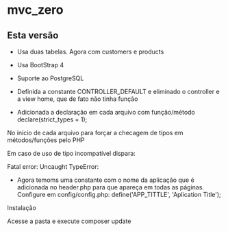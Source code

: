 # mvc_zero

## Esta versão
- Usa duas tabelas. Agora com customers e products

- Usa BootStrap 4
- Suporte ao PostgreSQL
- Definida a constante CONTROLLER_DEFAULT e eliminado o controller e a view home, que de fato não tinha função
- Adicionada a declaração em cada arquivo com função/método
declare(strict_types = 1);

No início de cada arquivo para forçar a checagem de tipos em métodos/funções pelo PHP

Em caso de uso de tipo incompatível dispara:

Fatal error: Uncaught TypeError:
- Agora temoms uma constante com o nome da aplicação que é adicionada no header.php para que apareça em todas as páginas. Configure em config/config.php:
define('APP_TITTLE', 'Aplication Title');

Instalação

Acesse a pasta e execute
composer update

